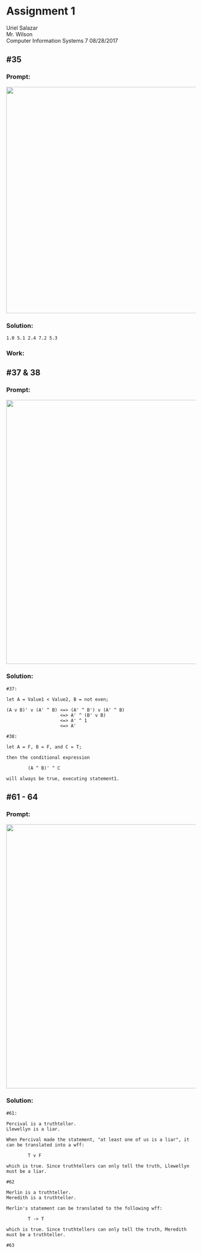 # Assignment 1
Uriel Salazar  
Mr. Wilson  
Computer Information Systems 7 
08/28/2017  


## &#35;35

### Prompt:

<img src="https://i.imgur.com/9Dt4nNT.png" width="600" />

### Solution:

```
1.0 5.1 2.4 7.2 5.3
```

### Work:


## &#35;37 & 38

### Prompt:

<img src="https://i.imgur.com/LfBVFtk.png" width="700" />


### Solution:

```
#37:

let A = Value1 < Value2, B = not even;

(A v B)' v (A' ^ B) <=> (A' ^ B') v (A' ^ B)
                    <=> A' ^ (B' v B)
                    <=> A' ^ 1
                    <=> A'
```
```
#38:

let A = F, B = F, and C = T;

then the conditional expression

        (A ^ B)' ^ C
        
will always be true, executing statement1.
```

## &#35;61 - 64

### Prompt:

<img src="https://i.imgur.com/9GX0BS7.png" width="700" />

### Solution:

```
#61:

Percival is a truthteller.
Llewellyn is a liar.

When Percival made the statement, "at least one of us is a liar", it can be translated into a wff:

        T v F
        
which is true. Since truthtellers can only tell the truth, Llewellyn must be a liar.
```
```
#62

Merlin is a truthteller.
Meredith is a truthteller.

Merlin's statement can be translated to the following wff:

        T -> T
        
which is true. Since truthtellers can only tell the truth, Meredith must be a truthteller.
```
```
#63



```

















